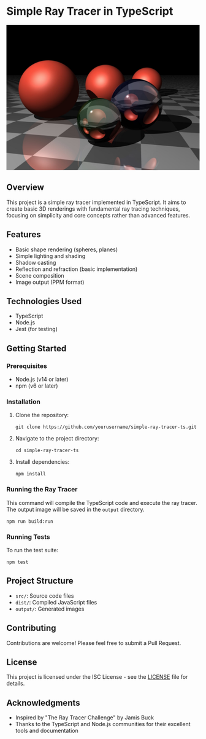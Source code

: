 # Simple Ray Tracer in TypeScript

![Ray Tracer Example](./resources/57630540-c9da7b00-756b-11e9-9a31-1592eef04757.jpg)

## Overview

This project is a simple ray tracer implemented in TypeScript. It aims to create basic 3D renderings with fundamental ray tracing techniques, focusing on simplicity and core concepts rather than advanced features.

## Features

- Basic shape rendering (spheres, planes)
- Simple lighting and shading
- Shadow casting
- Reflection and refraction (basic implementation)
- Scene composition
- Image output (PPM format)

## Technologies Used

- TypeScript
- Node.js
- Jest (for testing)

## Getting Started

### Prerequisites

- Node.js (v14 or later)
- npm (v6 or later)

### Installation

1. Clone the repository:

   ```
   git clone https://github.com/yourusername/simple-ray-tracer-ts.git
   ```

2. Navigate to the project directory:

   ```
   cd simple-ray-tracer-ts
   ```

3. Install dependencies:
   ```
   npm install
   ```

### Running the Ray Tracer

This command will compile the TypeScript code and execute the ray tracer. The output image will be saved in the `output` directory.

```
npm run build:run
```

### Running Tests

To run the test suite:

```
npm test
```

## Project Structure

- `src/`: Source code files
- `dist/`: Compiled JavaScript files
- `output/`: Generated images

## Contributing

Contributions are welcome! Please feel free to submit a Pull Request.

## License

This project is licensed under the ISC License - see the [LICENSE](LICENSE) file for details.

## Acknowledgments

- Inspired by "The Ray Tracer Challenge" by Jamis Buck
- Thanks to the TypeScript and Node.js communities for their excellent tools and documentation
